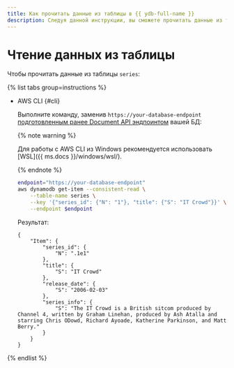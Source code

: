 ```yaml
---
title: Как прочитать данные из таблицы в {{ ydb-full-name }}
description: Следуя данной инструкции, вы сможете прочитать данные из таблицы.
---
```


# Чтение данных из таблицы

Чтобы прочитать данные из таблицы `series`:

{% list tabs group=instructions %}

* AWS CLI {#cli}

    Выполните команду, заменив `https://your-database-endpoint` [подготовленным ранее Document API эндпоинтом](index.md#before-you-begin) вашей БД:

    {% note warning %}

    Для работы с AWS CLI из Windows рекомендуется использовать [WSL]({{ ms.docs }}/windows/wsl/).

    {% endnote %}

    ```bash
    endpoint="https://your-database-endpoint"
    aws dynamodb get-item --consistent-read \
        --table-name series \
        --key '{"series_id": {"N": "1"}, "title": {"S": "IT Crowd"}}' \
        --endpoint $endpoint
    ```

   Результат:

    ```text
    {
        "Item": {
            "series_id": {
                "N": ".1e1"
            },
            "title": {
                "S": "IT Crowd"
            },
            "release_date": {
                "S": "2006-02-03"
            },
            "series_info": {
                "S": "The IT Crowd is a British sitcom produced by Channel 4, written by Graham Linehan, produced by Ash Atalla and starring Chris ODowd, Richard Ayoade, Katherine Parkinson, and Matt Berry."
            }
        }
    }
    ```

{% endlist %}
